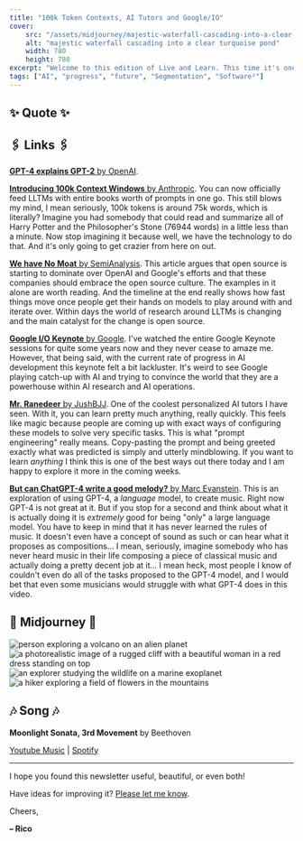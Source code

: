 ```yaml
---
title: "100k Token Contexts, AI Tutors and Google/IO"
cover:
    src: "/assets/midjourney/majestic-waterfall-cascading-into-a-clear-turquoise-pond.jpg"
    alt: "majestic waterfall cascading into a clear turquoise pond"
    width: 780
    height: 780
excerpt: "Welcome to this edition of Live and Learn. This time it's one of those editions again where the amount of things that have happened in the last two weeks is simply incomprehensible. I already cut out so much that I would like to include and still this edition grew beyond the 4-5 links that I try to set myself as a limit. AI is moving at an ever-accelerating pace and the more I read the more I get a feeling for what this means. I still have over 100 tabs bookmarked that I won't get to read in time before I bookmark the next 100. And this to me is insane. It feels great to dig into all that is happening but also overwhelming. Anyways. This edition has insights from the GoogleIO, a great article about how open source is taking over LLTMs by storm, and an exploration of the music generation capabilities of ChatGPT."
tags: ["AI", "progress", "future", "Segmentation", "Software²"]
---
```


## ✨ Quote ✨



## 🖇️ Links 🖇️

[**GPT-4 explains GPT-2** by OpenAI](https://openai.com/research/language-models-can-explain-neurons-in-language-models). 

[**Introducing 100k Context Windows** by Anthropic](https://www.anthropic.com/index/100k-context-windows). You can now officially feed LLTMs with entire books worth of prompts in one go. This still blows my mind, I mean seriously, 100k tokens is around 75k words, which is literally? Imagine you had somebody that could read and summarize all of Harry Potter and the Philosopher's Stone (76944 words) in a little less than a minute. Now stop imagining it because well, we have the technology to do that. And it's only going to get crazier from here on out.

[**We have No Moat** by SemiAnalysis](https://www.semianalysis.com/p/google-we-have-no-moat-and-neither). This article argues that open source is starting to dominate over OpenAI and Google's efforts and that these companies should embrace the open source culture. The examples in it alone are worth reading. And the timeline at the end really shows how fast things move once people get their hands on models to play around with and iterate over. Within days the world of research around LLTMs is changing and the main catalyst for the change is open source. 

[**Google I/O Keynote** by Google](https://youtu.be/cNfINi5CNbY). I've watched the entire Google Keynote sessions for quite some years now and they never cease to amaze me. However, that being said, with the current rate of progress in AI development this keynote felt a bit lackluster. It's weird to see Google playing catch-up with AI and trying to convince the world that they are a powerhouse within AI research and AI operations. 

[**Mr. Ranedeer** by JushBJJ](https://github.com/JushBJJ/Mr.-Ranedeer-AI-Tutor). One of the coolest personalized AI tutors I have seen. With it, you can learn pretty much anything, really quickly. This feels like magic because people are coming up with exact ways of configuring these models to solve very specific tasks. This is what "prompt engineering" really means. Copy-pasting the prompt and being greeted exactly what was predicted is simply and utterly mindblowing. If you want to learn *anything* I think this is one of the best ways out there today and I am happy to explore it more in the coming weeks.

[**But can ChatGPT-4 write a good melody?** by Marc Evanstein](https://www.youtube.com/watch?v=d_7EsKcn8nw). This is an exploration of using GPT-4, a *language* model, to create music. Right now GPT-4 is not great at it. But if you stop for a second and think about what it is actually doing it is *extremely* good for being "only" a large language model. You have to keep in mind that it has never learned the rules of music. It doesn't even have a concept of sound as such or can hear what it proposes as compositions... I mean, seriously, imagine somebody who has never heard music in their life composing a piece of classical music and actually doing a pretty decent job at it... I mean heck, most people I know of couldn't even do all of the tasks proposed to the GPT-4 model, and I would bet that even some musicians would struggle with what GPT-4 does in this video.

## 🌌 Midjourney 🌌

![person exploring a volcano on an alien planet](/assets/midjourney/person-exploring-a-volcano-on-an-alien-planet.jpg)
![a photorealistic image of a rugged cliff with a beautiful woman in a red dress standing on top](/assets/midjourney/a-photorealistic-image-of-a-rugged-cliff-with-a-beautiful-woman-in-a-red-dress-standing-on-top.jpg)
![an explorer studying the wildlife on a marine exoplanet](/assets/midjourney/an-explorer-studying-the-wildlife-on-a-marine-exoplanet.jpg)
![a hiker exploring a field of flowers in the mountains](/assets/midjourney/a-hiker-exploring-a-field-of-flowers-in-the-mountains.jpg)



## 🎶 Song 🎶

**Moonlight Sonata, 3rd Movement** by Beethoven

[Youtube Music](https://music.youtube.com/watch?v=BV7RkEL6oRc) | [Spotify](https://open.spotify.com/track/6jBT9MBVjX4kZ68IV6wHnH)

---

I hope you found this newsletter useful, beautiful, or even both!

Have ideas for improving it? [Please let me know](https://airtable.com/shro1VeyG4lkNXkx2).

Cheers,

**– Rico**

